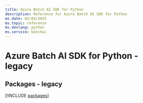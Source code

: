 ```yaml
---
title: Azure Batch AI SDK for Python
description: Reference for Azure Batch AI SDK for Python
ms.date: 02/04/2025
ms.topic: reference
ms.devlang: python
ms.service: batchai
---
```

# Azure Batch AI SDK for Python - legacy
## Packages - legacy
[!INCLUDE [packages](batch-ai-index.md)]